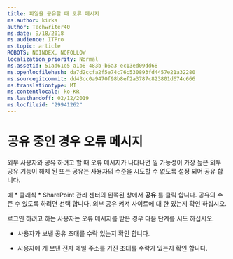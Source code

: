 ```yaml
---
title: 파일을 공유할 때 오류 메시지
ms.author: kirks
author: Techwriter40
ms.date: 9/18/2018
ms.audience: ITPro
ms.topic: article
ROBOTS: NOINDEX, NOFOLLOW
localization_priority: Normal
ms.assetid: 51ad61e5-a1b8-483b-b6a3-ec13ed09dd68
ms.openlocfilehash: da7d2ccfa2f5e74c76c530893fd4457e21a32280
ms.sourcegitcommit: dd43cc0a9470f98b8ef2a3787c823801d674c666
ms.translationtype: MT
ms.contentlocale: ko-KR
ms.lasthandoff: 02/12/2019
ms.locfileid: "29941262"
---
```

# <a name="error-messages-when-sharing"></a>공유 중인 경우 오류 메시지

외부 사용자와 공유 하려고 할 때 오류 메시지가 나타나면 일 가능성이 가장 높은 외부 공유 기능이 해제 된 또는 공유는 사용자의 수준을 시도할 수 없도록 설정 되어 공유 합니다.
  
에 * 클래식 * SharePoint 관리 센터의 왼쪽된 창에서 **공유** 를 클릭 합니다. 공유의 수준 수 있도록 하려면 선택 합니다. 외부 공유 켜져 사이트에 대 한 있는지 확인 하십시오. 
  
로그인 하려고 하는 사용자는 오류 메시지를 받은 경우 다음 단계를 시도 하십시오.
  
- 사용자가 보낸 공유 초대를 수락 있는지 확인 합니다.
    
- 사용자에 게 보낸 전자 메일 주소를 가진 초대를 수락가 있는지 확인 합니다.
    

